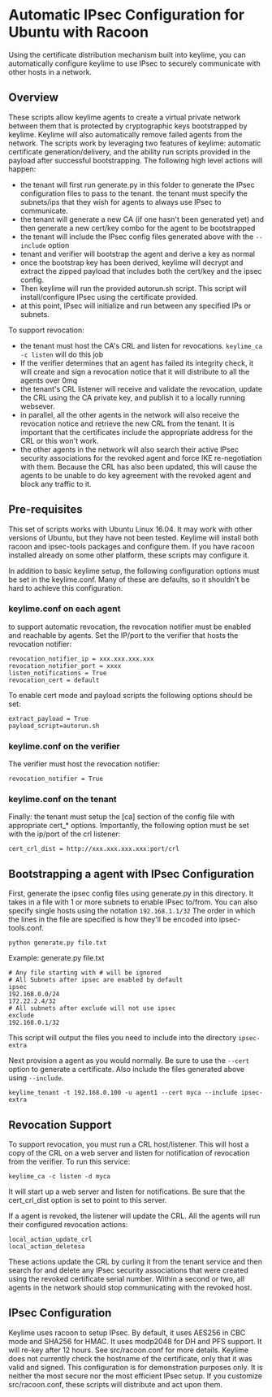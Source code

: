 # Automatic IPsec Configuration for Ubuntu with Racoon

Using the certificate distribution mechanism built into keylime, you can automatically configure keylime to use IPsec to securely communicate with other hosts in a network.  

## Overview

These scripts allow keylime agents to create a virtual private network between them that is protected by cryptographic keys bootstrapped by keylime.  Keylime will also automatically remove failed agents from the network.  The scripts work by leveraging two features of keylime: automatic certificate generation/delivery, and the ability run scripts provided in the payload after successful bootstrapping.  The following high level actions will happen:

* the tenant will first run generate.py in this folder to generate the IPsec configuration files to pass to the tenant.  the tenant must specify the subnets/ips that they wish for agents to always use IPsec to communicate.
* the tenant will generate a new CA (if one hasn't been generated yet) and then generate a new cert/key combo for the agent to be bootstrapped
* the tenant will include the IPsec config files generated above with the `--include` option
* tenant and verifier will bootstrap the agent and derive a key as normal
* once the bootstrap key has been derived, keylime will decrypt and extract the zipped payload that includes both the cert/key and the ipsec config.
* Then keylime will run the provided autorun.sh script.  This script will install/configure IPsec using the certificate provided.
* at this point, IPsec will initialize and run between any specified IPs or subnets.

To support revocation:

* the tenant must host the CA's CRL and listen for revocations.  `keylime_ca -c listen` will do this job
* If the verifier determines that an agent has failed its integrity check, it will create and sign a revocation notice that it will distribute to all the agents over 0mq
* the tenant's CRL listener will receive and validate the revocation, update the CRL using the CA private key, and publish it to a locally running websever.
* in parallel, all the other agents in the network will also receive the revocation notice and retrieve the new CRL from the tenant.  It is important that the certificates include the appropriate address for the CRL or this won't work.
* the other agents in the network will also search their active IPsec security associations for the revoked agent and force IKE re-negotiation with them.  Because the CRL has also been updated, this will cause the agents to be unable to do key agreement with the revoked agent and block any traffic to it.

## Pre-requisites

This set of scripts works with Ubuntu Linux 16.04.  It may work with other versions of Ubuntu, but they have not been tested.  Keylime will install both racoon and ipsec-tools packages and configure them.  If you have racoon installed already on some other platform, these scripts may configure it.  

In addition to basic keylime setup, the following configuration options must be set in the keylime.conf.  Many of these are defaults, so it shouldn't be hard to achieve this configuration.

### keylime.conf on each agent

to support automatic revocation, the revocation notifier must be enabled and reachable by agents.  Set the IP/port to the verifier that hosts the revocation notifier:
```
revocation_notifier_ip = xxx.xxx.xxx.xxx
revocation_notifier_port = xxxx
listen_notifications = True
revocation_cert = default
```

To enable cert mode and payload scripts the following options should be set:
```
extract_payload = True
payload_script=autorun.sh
```

### keylime.conf on the verifier

The verifier must host the revocation notifier:

`revocation_notifier = True`

### keylime.conf on the tenant

Finally: the tenant must setup the [ca] section of the config file with appropriate cert_* options.
Importantly, the following option must be set with the ip/port of the crl listener:

`cert_crl_dist = http://xxx.xxx.xxx.xxx:port/crl`

## Bootstrapping a agent with IPsec Configuration

First, generate the ipsec config files using generate.py in this directory.  It takes in a file with 1 or more subnets to enable IPsec to/from.
You can also specify single hosts using the notation `192.168.1.1/32`  The order in which the lines in the file are specified is how they'll be encoded into ipsec-tools.conf.  

`python generate.py file.txt`

Example: generate.py file.txt

```
# Any file starting with # will be ignored
# All Subnets after ipsec are enabled by default
ipsec
192.168.0.0/24
172.22.2.4/32
# All subnets after exclude will not use ipsec
exclude
192.168.0.1/32
```

This script will output the files you need to include into the directory `ipsec-extra`

Next provision a agent as you would normally.  Be sure to use the `--cert` option to generate a certificate.  Also include the files generated above using `--include`.

`keylime_tenant -t 192.168.0.100 -u agent1 --cert myca --include ipsec-extra`

## Revocation Support

To support revocation, you must run a CRL host/listener.  This will host a copy of the CRL on a web server and listen for notification of revocation from the verifier.  To run this service:

`keylime_ca -c listen -d myca`
 
It will start up a web server and listen for notifications.  Be sure that the cert_crl_dist option is set to point to this server.

If a agent is revoked, the listener will update the CRL.  All the agents will run their configured revocation actions:

```
local_action_update_crl
local_action_deletesa
```

These actions update the CRL by curling it from the tenant service and then search for and delete any IPsec security associations that were created using the revoked certificate serial number.  Within a second or two, all agents in the network should stop communicating with the revoked host. 

## IPsec Configuration

Keylime uses racoon to setup IPsec.  By default, it uses AES256 in CBC mode and SHA256 for HMAC.  It uses modp2048 for DH and PFS support.  It will re-key after 12 hours.  See src/racoon.conf for more details.  Keylime does not currently check the hostname of the certificate, only that it was valid and signed.  This configuration is for demonstration purposes only.  It is neither the most secure nor the most efficient IPsec setup.  If you customize src/racoon.conf, these scripts will distribute and act upon them.
